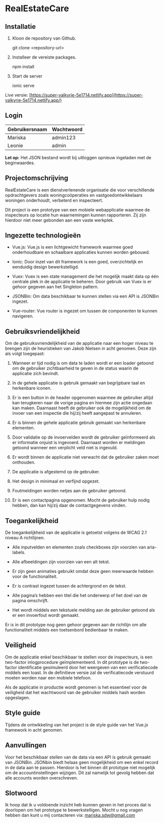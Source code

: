 # RealEstateCare

## Installatie
1. Kloon de repository van Github.

    git clone \<repository-url\>

2. Installeer de vereiste packages.

    npm install

3. Start de server

    ionic serve

Live versie: [https://super-valkyrie-5e1714.netlify.app](https://super-valkyrie-5e1714.netlify.app/)

## Login
|Gebruikersnaam|Wachtwoord  |
|--|--|
|Mariska  |admin123 |
|Leonie|admin

**Let op:** Het JSON bestand wordt bij uitloggen opnieuw ingeladen met de beginwaardes.

## Projectomschrijving
RealEstateCare is een dienstverlenende organisatie die voor verschillende opdrachtgevers zoals woningcoöperaties en vastgoedontwikkelaars woningen onderhoudt, verbeterd en inspecteert.

Dit project is een prototype van een mobiele webapplicatie waarmee de inspecteurs op locatie hun waarnemingen kunnen rapporteren. Zij zijn hierdoor niet meer gebonden aan een vaste werkplek.

## Ingezette technologieën
- Vue.js: Vue.js is een lichtgewicht framework waarmee goed onderhoudbare en schaalbare applicaties kunnen worden gebouwd.

- Ionic: Door inzet van dit framework is een goed, overzichtelijk en eenduidig design bewerkstelligd.

- Vuex: Vuex is een state management die het mogelijk maakt data op één centrale plek in de applicatie te beheren. Door gebruik van Vuex is er gehoor gegeven aan het Singleton pattern.

- JSONBin: Om data beschikbaar te kunnen stellen via een API is JSONBin ingezet.

- Vue-router: Vue router is ingezet om tussen de componenten te kunnen navigeren.

## Gebruiksvriendelijkheid
Om de gebruiksvriendelijkheid van de applicatie naar een hoger niveau te brengen zijn de heuristieken van Jakob Nielsen in acht genomen. Deze zijn als volgt toegepast:

1. Wanneer er tijd nodig is om data te laden wordt er een loader getoond om de gebruiker zichtbaarheid te geven in de status waarin de applicatie zich bevindt.

2. In de gehele applicatie is gebruik gemaakt van begrijpbare taal en herkenbare iconen.

3. Er is een button in de header opgenomen waarmee de gebruiker altijd kan terugkeren naar de vorige pagina en hiermee zijn actie ongedaan kan maken. Daarnaast heeft de gebruiker ook de mogelijkheid om de invoer van een inspectie die hij/zij heeft aangepast te annuleren.

4. Er is binnen de gehele applicatie gebruik gemaakt van herkenbare elementen.

5. Door validatie op de invoervelden wordt de gebruiker geïnformeerd als er informatie onjuist is ingevoerd. Daarnaast worden er meldingen getoond wanneer een verplicht veld niet is ingevuld.

6. Er wordt binnen de applicatie niet verwacht dat de gebruiker zaken moet onthouden.

7. De applicatie is afgestemd op de gebruiker.

8. Het design in minimaal en verfijnd opgezet.

9. Foutmeldingen worden netjes aan de gebruiker getoond.

10. Er is een contactpagina opgenomen. Mocht de gebruiker hulp nodig hebben, dan kan hij/zij daar de contactgegevens vinden.

## Toegankelijkheid
De toegankelijkheid van de applicatie is getoetst volgens de WCAG 2.1 niveau A richtlijnen.

- Alle inputvelden en elementen zoals checkboxes zijn voorzien van aria-labels.

- Alle afbeeldingen zijn voorzien van een alt tekst.

- Er zijn geen animaties gebruikt omdat deze geen meerwaarde hebben voor de functionaliteit.

- Er is contrast ingezet tussen de achtergrond en de tekst.

- Alle pagina’s hebben een titel die het onderwerp of het doel van de pagina omschrijft.

- Het wordt middels een tekstuele melding aan de gebruiker getoond als er een invoerfout wordt gemaakt.

Er is in dit prototype nog geen gehoor gegeven aan de richtlijn om alle functionaliteit middels een toetsenbord bedienbaar te maken.

## Veiligheid
Om de applicatie enkel beschikbaar te stellen voor de inspecteurs, is een two-factor inlogprocedure geïmplementeerd. In dit prototype is de two-factor identificatie gesimuleerd door het weergeven van een verificatiecode middels een toast. In de definitieve versie zal de verificatiecode verstuurd moeten worden naar een mobiele telefoon.

Als de applicatie in productie wordt genomen is het essentieel voor de veiligheid dat het wachtwoord van de gebruiker middels hash worden opgeslagen.

## Style guide
Tijdens de ontwikkeling van het project is de style guide van het Vue.js framework in acht genomen.


## Aanvullingen
Voor het beschikbaar stellen van de data via een API is gebruik gemaakt van JSONBin. JSONbin biedt helaas geen mogelijkheid om een enkel record in de data aan te passen. Hierdoor is het binnen dit prototype niet mogelijk om de accountinstellingen wijzigen. Dit zal namelijk tot gevolg hebben dat alle accounts worden overschreven.

## Slotwoord
Ik hoop dat ik u voldoende inzicht heb kunnen geven in het proces dat is doorlopen om het prototype te bewerkstelligen. Mocht u nog vragen hebben dan kunt u mij contacteren via:
[mariska.sdw@gmail.com](mailto:mariska.sdw@gmail.com)  
